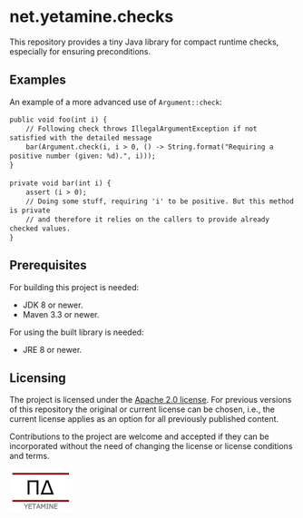 # net.yetamine.checks #

This repository provides a tiny Java library for compact runtime checks, especially for ensuring preconditions.


## Examples ##

An example of a more advanced use of `Argument::check`:

```{java}
public void foo(int i) {
    // Following check throws IllegalArgumentException if not satisfied with the detailed message
    bar(Argument.check(i, i > 0, () -> String.format("Requiring a positive number (given: %d).", i)));
}

private void bar(int i) {
    assert (i > 0);
    // Doing some stuff, requiring 'i' to be positive. But this method is private
    // and therefore it relies on the callers to provide already checked values.
}
```


## Prerequisites ##

For building this project is needed:

* JDK 8 or newer.
* Maven 3.3 or newer.

For using the built library is needed:

* JRE 8 or newer.


## Licensing ##

The project is licensed under the [Apache 2.0 license](http://www.apache.org/licenses/LICENSE-2.0). For previous versions of this repository the original or current license can be chosen, i.e., the current license applies as an option for all previously published content.

Contributions to the project are welcome and accepted if they can be incorporated without the need of changing the license or license conditions and terms.


[![Yetamine logo](https://github.com/pdolezal/net.yetamine/raw/master/about/Yetamine_small.png "Our logo")](https://github.com/pdolezal/net.yetamine/blob/master/about/Yetamine_large.png)
